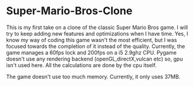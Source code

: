 # Super-Mario-Bros-Clone
This is my first take on a clone of the classic Super Mario Bros game.
I will try to keep adding new features and optimizations when I have time.
Yes, I know my way of coding this game wasn't the most efficient, but
I was focused towards the completion of it instead of the quality. 
Currently, the game manages a 60fps lock and 200fps on a i5 2.9ghz CPU.
Pygame doesn't use any rendering backend (openGL,directX,vulcan etc) so,
gpu isn't used here. All the calculations are done by the cpu itself.

The game doesn't use too much memory. Currently, it only uses 37MB.

